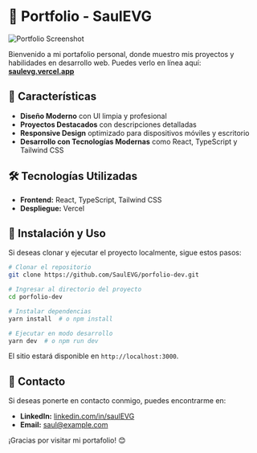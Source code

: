 
# 🚀 Portfolio - SaulEVG

![Portfolio Screenshot](https://saulevg.vercel.app/preview.png)

Bienvenido a mi portafolio personal, donde muestro mis proyectos y habilidades en desarrollo web. Puedes verlo en línea aquí: **[saulevg.vercel.app](https://saulevg.vercel.app/)**

## 📌 Características
- **Diseño Moderno** con UI limpia y profesional
- **Proyectos Destacados** con descripciones detalladas
- **Responsive Design** optimizado para dispositivos móviles y escritorio
- **Desarrollo con Tecnologías Modernas** como React, TypeScript y Tailwind CSS

## 🛠️ Tecnologías Utilizadas
- **Frontend:** React, TypeScript, Tailwind CSS
- **Despliegue:** Vercel

## 📂 Instalación y Uso
Si deseas clonar y ejecutar el proyecto localmente, sigue estos pasos:

```bash
# Clonar el repositorio
git clone https://github.com/SaulEVG/porfolio-dev.git

# Ingresar al directorio del proyecto
cd porfolio-dev

# Instalar dependencias
yarn install  # o npm install

# Ejecutar en modo desarrollo
yarn dev  # o npm run dev
```

El sitio estará disponible en `http://localhost:3000`.

## 📢 Contacto
Si deseas ponerte en contacto conmigo, puedes encontrarme en:
- **LinkedIn:** [linkedin.com/in/saulEVG](https://www.linkedin.com/in/saulEVG)
- **Email:** saul@example.com

¡Gracias por visitar mi portafolio! 😊
